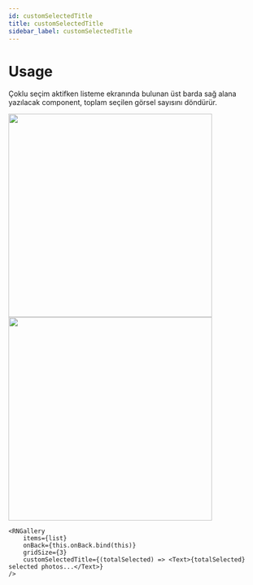 ```yaml
---
id: customSelectedTitle
title: customSelectedTitle
sidebar_label: customSelectedTitle
---
```


# Usage
Çoklu seçim aktifken listeme ekranında bulunan üst barda sağ alana yazılacak component, toplam seçilen görsel sayısını döndürür.

<div class="img-container">
	<img src="../img/ios_displaySelectionButtons.png" height="400"> <img src="../img/android_displaySelectionButtons.png" height="400">
</div>

```
<RNGallery
	items={list}
	onBack={this.onBack.bind(this)}
	gridSize={3}
	customSelectedTitle={(totalSelected) => <Text>{totalSelected} selected photos...</Text>}
/>

```
